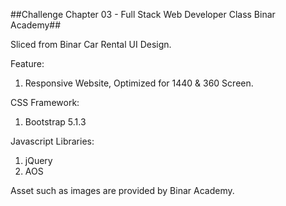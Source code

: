 ##Challenge Chapter 03 - Full Stack Web Developer Class Binar Academy##

Sliced from Binar Car Rental UI Design.

Feature:

1. Responsive Website, Optimized for 1440 & 360 Screen.

CSS Framework:

1. Bootstrap 5.1.3

Javascript Libraries:

1. jQuery
2. AOS

Asset such as images are provided by Binar Academy.
